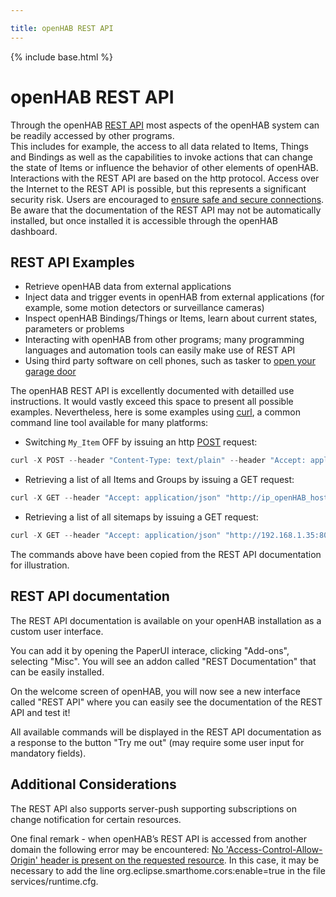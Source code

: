 ```yaml
---

title: openHAB REST API
---
```


{% include base.html %}

# openHAB REST API

Through the openHAB [REST API](https://en.wikipedia.org/wiki/REST_API) most aspects of the openHAB system can be readily accessed by other programs.  
This includes for example, the access to all data related to Items, Things and Bindings as well as the capabilities to invoke actions that can change the state of Items or influence the behavior of other elements of openHAB. 
Interactions with the REST API are based on the http protocol. 
Access over the Internet to the REST API is possible, but this represents a significant security risk. 
Users are encouraged to [ensure safe and secure connections](http://docs.openhab.org/installation/security.html). 
Be aware that the documentation of the REST API may not be automatically installed, but once installed it is accessible through the openHAB dashboard. 

## REST API Examples

- Retrieve openHAB data from external applications
- Inject data and trigger events in openHAB from external applications (for example, some motion detectors or surveillance cameras)
- Inspect openHAB Bindings/Things or Items, learn about current states, parameters or problems
- Interacting with openHAB from other programs; many programming languages and automation tools can easily make use of REST API
- Using third party software on cell phones, such as tasker to [open your garage door](https://community.openhab.org/t/triggering-items-using-openhab-2s-rest-api-from-tasker/14027)

The openHAB REST API is excellently documented with detailled use instructions.
It would vastly exceed this space to present all possible examples.
Nevertheless, here is some examples using [curl](https://en.wikipedia.org/wiki/CURL), a common command line tool available for many platforms:
- Switching ```My_Item``` OFF by issuing an http [POST](https://en.wikipedia.org/wiki/POST_(HTTP)) request: 

```java
curl -X POST --header "Content-Type: text/plain" --header "Accept: application/json" -d "OFF" "http://ip_openHAB_host:8080/rest/items/My_Item"
``` 

- Retrieving a list of all Items and Groups by issuing a GET request: 

```java
curl -X GET --header "Accept: application/json" "http://ip_openHAB_host:8080/rest/items?recursive=false"
``` 

- Retrieving a list of all sitemaps by issuing a GET request:

```java
curl -X GET --header "Accept: application/json" "http://192.168.1.35:8080/rest/sitemaps"
```

The commands above have been copied from the REST API documentation for illustration. 

## REST API documentation

The REST API documentation is available on your openHAB installation as a custom user interface.

You can add it by opening the PaperUI interace, clicking "Add-ons", selecting "Misc". You will see an addon called "REST Documentation" that can be easily installed.

On the welcome screen of openHAB, you will now see a new interface called "REST API" where you can easily see the documentation of the REST API and test it!

All available commands will be displayed in the REST API documentation as a response to the button "Try me out" (may require some user input for mandatory fields).  


## Additional Considerations

The REST API also supports server-push supporting subscriptions on change notification for certain resources.

One final remark - when openHAB’s REST API is accessed from another domain the following error may be encountered: [No 'Access-Control-Allow-Origin' header is present on the requested resource](https://community.openhab.org/t/cors-problem-at-rest-api/3712/10). 
In this case, it may be necessary to add the line org.eclipse.smarthome.cors:enable=true in the file services/runtime.cfg.
